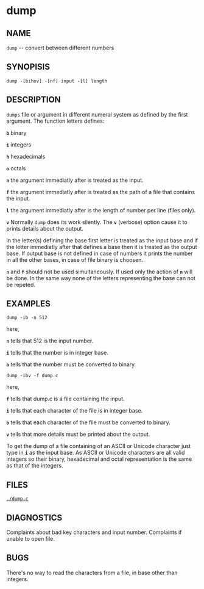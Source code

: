 # dump
 
## NAME

`dump` -- convert between different numbers

## SYNOPISIS

`dump -[bihov] -[nf] input -[l] length`

## DESCRIPTION

`dumps` file or argument in different numeral system as defined by the first argument. The function letters defines:

**`b`** binary

**`i`** integers

**`h`** hexadecimals

**`o`** octals

**`n`** the argument immediatly after is treated as the input.

**`f`** the argument immediatly after is treated as the path of a file that contains the input.

**`l`** the argument immediatly after is the length of number per line (files only).

**`v`** Normally `dump` does its work silently. The **`v`** (verbose) option cause it to prints details about the output.

In the letter(s) defining the base first letter is treated as the input base and if the letter immediatly after that defines a base then it is treated as the output base. If output base is not defined in case of numbers it prints the number in all the other bases, in case of file binary is choosen.

**`n`** and **`f`** should not be used simultaneously. If used only the action of **`n`** will be done. In the same way none of the letters representing the base can not be repeted.

## EXAMPLES

`dump -ib -n 512`

here,

**`n`** tells that 512 is the input number.

**`i`** tells that the number is in integer base.

**`b`** tells that the number must be converted to binary.

`dump -ibv -f dump.c`

here,

**`f`** tells that dump.c is a file containing the input.

**`i`** tells that each character of the file is in integer base.

**`b`** tells that each character of the file must be converted to binary.

**`v`** tells that more details must be printed about the output.

To get the dump of a file containing of an ASCII or Unicode character just type in **`i`** as the input base. As ASCII or Unicode characters are all valid integers so their binary, hexadecimal and octal representation is the same as that of the integers.

## FILES

[`./dump.c`](https://github.com/r3sun/dump.c/blob/main/dump.c)

## DIAGNOSTICS

Complaints about bad key characters and input number. Complaints if unable to open file.

## BUGS

There's no way to read the characters from a file, in base other than integers.
